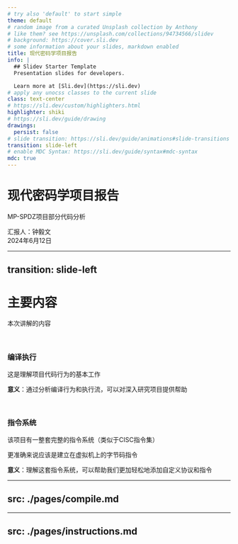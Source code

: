 ```yaml
---
# try also 'default' to start simple
theme: default
# random image from a curated Unsplash collection by Anthony
# like them? see https://unsplash.com/collections/94734566/slidev
# background: https://cover.sli.dev
# some information about your slides, markdown enabled
title: 现代密码学项目报告
info: |
  ## Slidev Starter Template
  Presentation slides for developers.

  Learn more at [Sli.dev](https://sli.dev)
# apply any unocss classes to the current slide
class: text-center
# https://sli.dev/custom/highlighters.html
highlighter: shiki
# https://sli.dev/guide/drawing
drawings:
  persist: false
# slide transition: https://sli.dev/guide/animations#slide-transitions
transition: slide-left
# enable MDC Syntax: https://sli.dev/guide/syntax#mdc-syntax
mdc: true
---
```


# 现代密码学项目报告

MP-SPDZ项目部分代码分析

<div class="pt-12 text-base">
  <div class="m-2">汇报人：钟毅文</div>
  <div>2024年6月12日</div>
</div>

<!--
The last comment block of each slide will be treated as slide notes. It will be visible and editable in Presenter Mode along with the slide. [Read more in the docs](https://sli.dev/guide/syntax.html#notes)
-->



---
transition: slide-left
---

# 主要内容

本次讲解的内容

<br>

<div v-click class="ml-10">
  <h3>编译执行</h3>

  这是理解项目代码行为的基本工作

  **意义**：通过分析编译行为和执行流，可以对深入研究项目提供帮助
</div>

<br>

<div v-click class="ml-10">
  <h3>指令系统</h3>

  该项目有一整套完整的指令系统（类似于CISC指令集）

  更准确来说应该是建立在虚拟机上的字节码指令

  **意义**：理解这套指令系统，可以帮助我们更加轻松地添加自定义协议和指令
</div>

<!-- [源项目地址]() -->

<!--
You can have `style` tag in markdown to override the style for the current page.
Learn more: https://sli.dev/guide/syntax#embedded-styles
-->

<!--
Here is another comment.
-->



---
src: ./pages/compile.md
---


---
src: ./pages/instructions.md
---